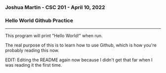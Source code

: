 ### Joshua Martin - CSC 201 - April 10, 2022  

### Hello World Github Practice

---

This program will print "Hello World!" when run.  

The real purpose of this is to learn how to use Github, which is how you're probably reading this now.  

EDIT: Editing the README again now because I didn't get that far when I was reading it the first time.
